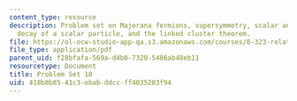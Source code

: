 ```yaml
---
content_type: resource
description: Problem set on Majorana fermions, supersymmetry, scalar and Dirac theories,
  decay of a scalar particle, and the linked cluster theorem.
file: https://ol-ocw-studio-app-qa.s3.amazonaws.com/courses/8-323-relativistic-quantum-field-theory-i-spring-2008/418b8b8541c3ebabddccff4035283f94_ft1ps10_08_1.pdf
file_type: application/pdf
parent_uid: f28bfafa-569a-d4b0-7320-5406ab48eb11
resourcetype: Document
title: Problem Set 10
uid: 418b8b85-41c3-ebab-ddcc-ff4035283f94
---
```

